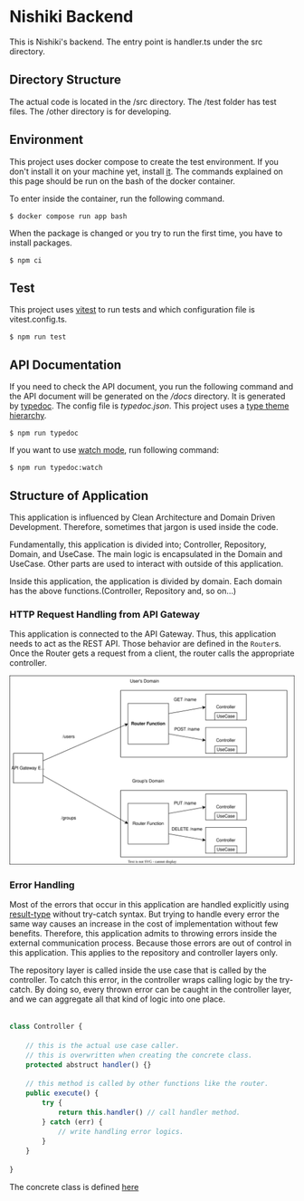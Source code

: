 # Nishiki Backend


This is Nishiki's backend. The entry point is handler.ts under the src directory.

## Directory Structure

The actual code is located in the /src directory. The /test folder has test files.
The /other directory is for developing.

## Environment

This project uses docker compose to create the test environment.
If you don't install it on your machine yet, install [it](https://www.docker.com/get-started/).
The commands explained on this page should be run on the bash of the docker container.

To enter inside the container, run the following command.

```shell
$ docker compose run app bash
```

When the package is changed or you try to run the first time, you have to install packages.

```shell
$ npm ci
```

## Test

This project uses [vitest](https://vitest.dev/) to run tests and which configuration file is vitest.config.ts. 

```shell
$ npm run test
```

## API Documentation

If you need to check the API document, you run the following command and the API document will be generated on the */docs* directory.
It is generated by [typedoc](https://typedoc.org/). The config file is *typedoc.json*.
This project uses a [type theme hierarchy](https://github.com/DiFuks/typedoc-theme-hierarchy).

```shell
$ npm run typedoc
```

If you want to use [watch mode](https://typedoc.org/options/other/#watch), run following command:

```shell
$ npm run typedoc:watch
```

## Structure of Application

This application is influenced by Clean Architecture and Domain Driven Development.
Therefore, sometimes that jargon is used inside the code.

Fundamentally, this application is divided into; Controller, Repository, Domain, and UseCase.
The main logic is encapsulated in the Domain and UseCase.
Other parts are used to interact with outside of this application.

Inside this application, the application is divided by domain.
Each domain has the above functions.(Controller, Repository and, so on...)

### HTTP Request Handling from API Gateway

This application is connected to the API Gateway.
Thus, this application needs to act as the REST API.
Those behavior are defined in the `Router`s.
Once the Router gets a request from a client, the router calls the appropriate controller.

![router-structure](./img/routers.drawio.svg)

### Error Handling

Most of the errors that occur in this application are handled explicitly using [result-type](https://github.com/hitohata/result-ts-type) without try-catch syntax.
But trying to handle every error the same way causes an increase in the cost of implementation without few benefits.
Therefore, this application admits to throwing errors inside the external communication process.
Because those errors are out of control in this application.
This applies to the repository and controller layers only.

The repository layer is called inside the use case that is called by the controller.
To catch this error, in the controller wraps calling logic by the try-catch.
By doing so, every thrown error can be caught in the controller layer, and we can aggregate all that kind of logic into one place. 

```ts

class Controller {

    // this is the actual use case caller.
    // this is overwritten when creating the concrete class. 
    protected abstruct handler() {}
    
    // this method is called by other functions like the router.
    public execute() {
        try {
            return this.handler() // call handler method. 
        } catch (err) {
            // write handling error logics.
        }
    }

}

```

The concrete class is defined [here](./src/Shared/Layers/Controller/Controller.ts)